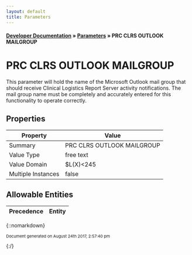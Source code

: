 ```yaml
---
layout: default
title: Parameters
---
```


#### [Developer Documentation](../index) &#187; [Parameters](TableOfContents) &#187; PRC CLRS OUTLOOK MAILGROUP<br/>
# PRC CLRS OUTLOOK MAILGROUP

This parameter will hold the name of the Microsoft Outlook mail group that should receive Clinical Logistics Report Server activity notifications.  The mail group name must be completely and accurately entered for this functionality to operate correctly.

## Properties

Property | Value
--- | ---
Summary | PRC CLRS OUTLOOK MAILGROUP
Value Type | free text
Value Domain | $L(X)&lt;245
Multiple Instances | false

## Allowable Entities

Precedence | Entity
--- | ---

{::nomarkdown} <br/><p style="font-size: 11px">Document generated on August 24th 2017, 2:57:40 pm</p>{:/}